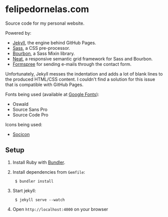 # felipedornelas.com

Source code for my personal website.

Powered by:

 - [Jekyll](http://jekyllrb.com), the engine behind GitHub Pages.
 - [Sass](http://sass-lang.com), a CSS pre-processor.
 - [Bourbon](http://bourbon.io), a Sass Mixin library.
 - [Neat](http://neat.bourbon.io), a responsive semantic grid framework for Sass and Bourbon.
 - [Formspree](http://formspree.io) for sending e-mails through the contact form.

Unfortunately, Jekyll messes the indentation and adds a lot of blank lines to the produced HTML/CSS content. I couldn't find a solution for this issue that is compatible with GitHub Pages.

Fonts being used (available at [Google Fonts](https://www.google.com/fonts)):

 - Oswald
 - Source Sans Pro
 - Source Code Pro
 
Icons being used:

 - [Socicon](http://www.socicon.com/)

## Setup

1. Install Ruby with [Bundler](http://bundler.io).

2. Install dependencies from `Gemfile`:

		$ bundler install

3. Start jekyll:

		$ jekyll serve --watch

4. Open `http://localhost:4000` on your browser
